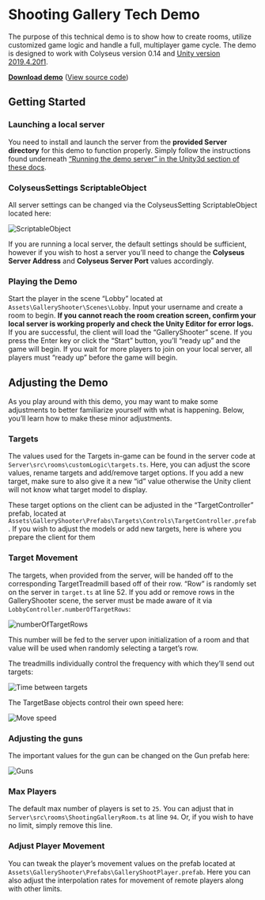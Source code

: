 # Shooting Gallery Tech Demo

The purpose of this technical demo is to show how to create rooms, utilize customized game logic and handle a full, multiplayer game cycle. The demo is designed to work with Colyseus version 0.14 and [Unity version 2019.4.20f1](https://unity3d.com/unity/qa/lts-releases).

**[Download demo](https://github.com/colyseus/unity-demo-shooting-gallery/archive/master.zip)** ([View source code](https://github.com/colyseus/unity-demo-shooting-gallery/))

## Getting Started

### Launching a local server

You need to install and launch the server from the **provided Server directory** for this demo to function properly. Simply follow the instructions found underneath [“Running the demo server” in the Unity3d section of these docs](/getting-started/unity3d-client/#running-the-demo-server).

### ColyseusSettings ScriptableObject

All server settings can be changed via the ColyseusSetting ScriptableObject located here:

![ScriptableObject](/demo/shooting-gallery/scriptable-object.png)

If you are running a local server, the default settings should be sufficient, however if you wish to host a server you’ll need to change the **Colyseus Server Address** and **Colyseus Server Port** values accordingly.

### Playing the Demo

Start the player in the scene “Lobby” located at `Assets\GalleryShooter\Scenes\Lobby`. Input your username and create a room to begin. **If you cannot reach the room creation screen, confirm your local server is working properly and check the Unity Editor for error logs.** If you are successful, the client will load the “GalleryShooter” scene. If you press the Enter key or click the “Start” button, you’ll “ready up” and the game will begin. If you wait for more players to join on your local server, all players must “ready up” before the game will begin.


## Adjusting the Demo

As you play around with this demo, you may want to make some adjustments to better familiarize yourself with what is happening. Below, you’ll learn how to make these minor adjustments.

### Targets

The values used for the Targets in-game can be found in the server code at `Server\src\rooms\customLogic\targets.ts`. Here, you can adjust the score values, rename targets and add/remove target options. If you add a new target, make sure to also give it a new “id” value otherwise the Unity client will not know what target model to display.

These target options on the client can be adjusted in the “TargetController” prefab, located at `Assets\GalleryShooter\Prefabs\Targets\Controls\TargetController.prefab`. If you wish to adjust the models or add new targets, here is where you prepare the client for them

### Target Movement

The targets, when provided from the server, will be handed off to the corresponding TargetTreadmill based off of their row. “Row” is randomly set on the server in `target.ts` at line 52. If you add or remove rows in the GalleryShooter scene, the server must be made aware of it via `LobbyController.numberOfTargetRows`:

![numberOfTargetRows](/demo/shooting-gallery/number-of-target-rows.png)

This number will be fed to the server upon initialization of a room and that value will be used when randomly selecting a target’s row.

The treadmills individually control the frequency with which they’ll send out targets:

![Time between targets](/demo/shooting-gallery/time-between-targets.png)

The TargetBase objects control their own speed here:

![Move speed](/demo/shooting-gallery/move-speed.png)

### Adjusting the guns

The important values for the gun can be changed on the Gun prefab here:

![Guns](/demo/shooting-gallery/guns.png)

### Max Players

The default max number of players is set to `25`. You can adjust that in `Server\src\rooms\ShootingGalleryRoom.ts` at line `94`. Or, if you wish to have no limit, simply remove this line.

### Adjust Player Movement

You can tweak the player’s movement values on the prefab located at `Assets\GalleryShooter\Prefabs\GalleryShootPlayer.prefab`. Here you can also adjust the interpolation rates for movement of remote players along with other limits.
